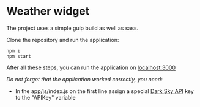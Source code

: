 # Weather widget

The project uses a simple gulp build as well as sass.

Clone the repository and run the application:
```shell
npm i
npm start
```
After all these steps, you can run the application on [localhost:3000](http://localhost:3000/)


_Do not forget that the application worked correctly, you need:_
* In the app/js/index.js on the first line assign a special [Dark Sky API](https://darksky.net/dev) key to the "APIKey" variable
